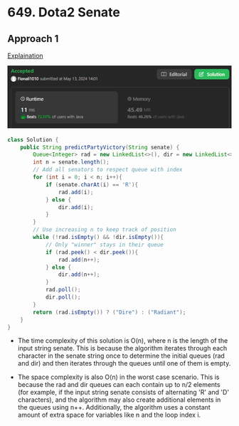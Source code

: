 # 649. Dota2 Senate

## Approach 1
[Explaination](https://leetcode.com/problems/dota2-senate/?envType=study-plan-v2&envId=leetcode-75) 

![alt text](image-8.png)

```java
class Solution {
    public String predictPartyVictory(String senate) {
        Queue<Integer> rad = new LinkedList<>(), dir = new LinkedList<>();
        int n = senate.length();
        // Add all senators to respect queue with index
        for (int i = 0; i < n; i++){
            if (senate.charAt(i) == 'R'){
                rad.add(i);
            } else {
                dir.add(i);
            }
        }
        // Use increasing n to keep track of position
        while (!rad.isEmpty() && !dir.isEmpty()){
            // Only "winner" stays in their queue
            if (rad.peek() < dir.peek()){
                rad.add(n++);
            } else {
                dir.add(n++);
            }
            rad.poll();
            dir.poll();
        }
        return (rad.isEmpty()) ? ("Dire") : ("Radiant");
    }
}

```
- The time complexity of this solution is O(n), where n is the length of the input string senate. This is because the algorithm iterates through each character in the senate string once to determine the initial queues (rad and dir) and then iterates through the queues until one of them is empty.

- The space complexity is also O(n) in the worst case scenario. This is because the rad and dir queues can each contain up to n/2 elements (for example, if the input string senate consists of alternating 'R' and 'D' characters), and the algorithm may also create additional elements in the queues using n++. Additionally, the algorithm uses a constant amount of extra space for variables like n and the loop index i.